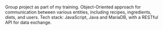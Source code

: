 Group project as part of my training. Object-Oriented approach for communication between various entities, including recipes, ingredients, diets, and users. Tech stack: JavaScript, Java and MariaDB, with a RESTful API for data exchange.
